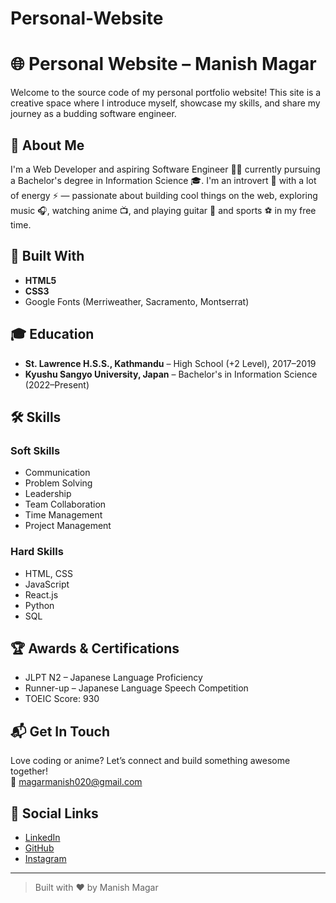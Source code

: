 # Personal-Website
# 🌐 Personal Website – Manish Magar

Welcome to the source code of my personal portfolio website! This site is a creative space where I introduce myself, showcase my skills, and share my journey as a budding software engineer.

## 🚀 About Me

I'm a Web Developer and aspiring Software Engineer 👨‍💻 currently pursuing a Bachelor's degree in Information Science 🎓. I'm an introvert 🤫 with a lot of energy ⚡ — passionate about building cool things on the web, exploring music 🎧, watching anime 📺, and playing guitar 🎸 and sports ⚽ in my free time.


## 🧰 Built With

- **HTML5**
- **CSS3**
- Google Fonts (Merriweather, Sacramento, Montserrat)

## 🎓 Education

- **St. Lawrence H.S.S., Kathmandu** – High School (+2 Level), 2017–2019
- **Kyushu Sangyo University, Japan** – Bachelor's in Information Science (2022–Present)

## 🛠️ Skills

### Soft Skills
- Communication
- Problem Solving
- Leadership
- Team Collaboration
- Time Management
- Project Management

### Hard Skills
- HTML, CSS
- JavaScript
- React.js
- Python
- SQL

## 🏆 Awards & Certifications

- JLPT N2 – Japanese Language Proficiency
- Runner-up – Japanese Language Speech Competition
- TOEIC Score: 930

## 📬 Get In Touch

Love coding or anime? Let’s connect and build something awesome together!  
📧 [magarmanish020@gmail.com](mailto:magarmanish020@gmail.com)

## 🔗 Social Links

- [LinkedIn](https://www.linkedin.com/in/manish-kr-dangal-magar/)
- [GitHub](https://github.com/Manish999-dev)
- [Instagram](https://www.instagram.com/magarmanish_/)

---

> Built with ❤️ by Manish Magar
